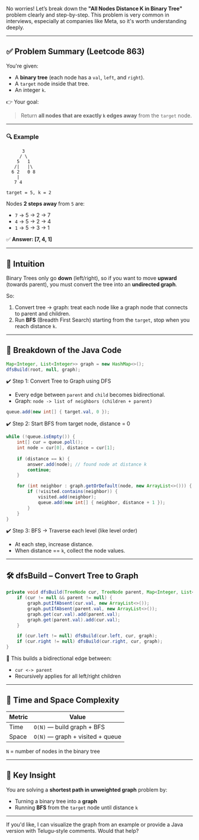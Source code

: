 No worries! Let’s break down the **"All Nodes Distance K in Binary Tree"** problem clearly and step-by-step. This problem is very common in interviews, especially at companies like Meta, so it's worth understanding deeply.

---

## ✅ Problem Summary (Leetcode 863)

You're given:

* A **binary tree** (each node has a `val`, `left`, and `right`).
* A `target` node inside that tree.
* An integer `k`.

👉 Your goal:

> Return **all nodes that are exactly `k` edges away** from the `target` node.

---

### 🔍 Example

```
      3
     / \
    5   1
   /|   |\
  6 2   0 8
    |
   7 4

target = 5, k = 2
```

Nodes **2 steps away** from `5` are:

* `7` → 5 → 2 → 7
* `4` → 5 → 2 → 4
* `1` → 5 → 3 → 1

✅ **Answer: \[7, 4, 1]**

---

## 🧠 Intuition

Binary Trees only go **down** (left/right), so if you want to move **upward** (towards parent), you must convert the tree into an **undirected graph**.

So:

1. Convert tree → graph: treat each node like a graph node that connects to parent and children.
2. Run **BFS** (Breadth First Search) starting from the `target`, stop when you reach distance `k`.

---

## 🧱 Breakdown of the Java Code

```java
Map<Integer, List<Integer>> graph = new HashMap<>();
dfsBuild(root, null, graph);
```

✔️ Step 1: Convert Tree to Graph using DFS

* Every edge between `parent` and `child` becomes bidirectional.
* Graph: `node -> list of neighbors (children + parent)`

```java
queue.add(new int[] { target.val, 0 });
```

✔️ Step 2: Start BFS from target node, distance = 0

```java
while (!queue.isEmpty()) {
    int[] cur = queue.poll();
    int node = cur[0], distance = cur[1];
    
    if (distance == k) {
        answer.add(node); // found node at distance k
        continue;
    }

    for (int neighbor : graph.getOrDefault(node, new ArrayList<>())) {
        if (!visited.contains(neighbor)) {
            visited.add(neighbor);
            queue.add(new int[] { neighbor, distance + 1 });
        }
    }
}
```

✔️ Step 3: BFS → Traverse each level (like level order)

* At each step, increase distance.
* When distance == `k`, collect the node values.

---

## 🛠️ dfsBuild – Convert Tree to Graph

```java
private void dfsBuild(TreeNode cur, TreeNode parent, Map<Integer, List<Integer>> graph) {
    if (cur != null && parent != null) {
        graph.putIfAbsent(cur.val, new ArrayList<>());
        graph.putIfAbsent(parent.val, new ArrayList<>());
        graph.get(cur.val).add(parent.val);
        graph.get(parent.val).add(cur.val);
    }

    if (cur.left != null) dfsBuild(cur.left, cur, graph);
    if (cur.right != null) dfsBuild(cur.right, cur, graph);
}
```

🔁 This builds a bidirectional edge between:

* `cur <-> parent`
* Recursively applies for all left/right children

---

## 🔄 Time and Space Complexity

| Metric | Value                            |
| ------ | -------------------------------- |
| Time   | `O(N)` — build graph + BFS       |
| Space  | `O(N)` — graph + visited + queue |

`N` = number of nodes in the binary tree

---

## 📌 Key Insight

You are solving a **shortest path in unweighted graph** problem by:

* Turning a binary tree into a **graph**
* Running **BFS** from the `target` node until distance `k`

---

If you'd like, I can visualize the graph from an example or provide a Java version with Telugu-style comments. Would that help?
